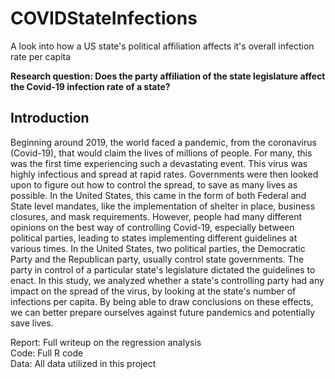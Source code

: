 # COVIDStateInfections
A look into how a US state's political affiliation affects it's overall infection rate per capita

**Research question: Does the party affiliation of the state legislature affect the Covid-19 infection rate of a state?**

## Introduction
Beginning around 2019, the world faced a pandemic, from the coronavirus (Covid-19), that would claim the lives of millions of people. For many, this was the first time experiencing such a devastating event. This virus was highly infectious and spread at rapid rates. Governments were then looked upon to figure out how to control the spread, to save as many lives as possible. In the United States, this came in the form of both Federal and State level mandates, like the implementation of shelter in place, business closures, and mask requirements. However, people had many different opinions on the best way of controlling Covid-19, especially between political parties, leading to states implementing different guidelines at various times. In the United States, two political parties, the Democratic Party and the Republican party, usually control state governments. The party in control of a particular state's legislature dictated the guidelines to enact. In this study, we analyzed whether a state's controlling party had any impact on the spread of the virus, by looking at the state's number of infections per capita. By being able to draw conclusions on these effects, we can better prepare ourselves against future pandemics and potentially save lives.

Report: Full writeup on the regression analysis <br/>
Code: Full R code <br/>
Data: All data utilized in this project

